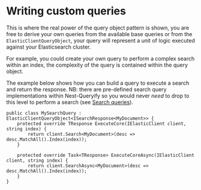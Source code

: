# Writing custom queries

This is where the real power of the query object pattern is shown, you are free to derive your own queries from the available base queries or from the ```ElasticClientQueryObject```, your query will represent a unit of logic executed against your Elasticsearch cluster.

For example, you could create your own query to perform a complex search within an index, the complexity of the query is contained within the query object.

The example below shows how you can build a query to execute a search and return the response.  NB: there are pre-defined search query implementations within Nest-Queryify so you would never _need_ to drop to this level to perform a search (see [Search queries](search-queries/index.md)).

```
public class MySearchQuery : ElasticClientQueryObject<ISearchResponse<MyDocument>> {
	protected override TResponse ExecuteCore(IElasticClient client, string index) {
		return client.Search<MyDocument>(desc => desc.MatchAll().Index(index));
	}

	protected override Task<TResponse> ExecuteCoreAsync(IElasticClient client, string index) {
		return client.SearchAsync<MyDocument>(desc => desc.MatchAll().Index(index));
	}
}
```